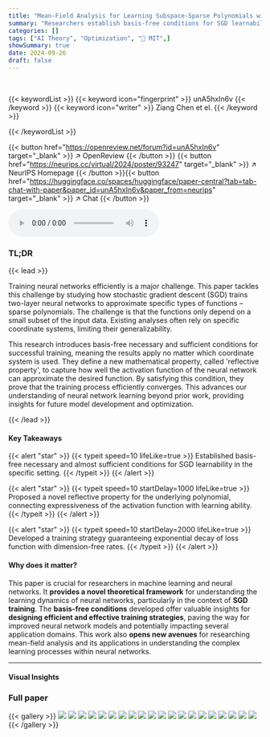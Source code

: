 ```yaml
---
title: "Mean-Field Analysis for Learning Subspace-Sparse Polynomials with Gaussian Input"
summary: "Researchers establish basis-free conditions for SGD learnability in two-layer neural networks learning subspace-sparse polynomials with Gaussian input, offering insights into training dynamics."
categories: []
tags: ["AI Theory", "Optimization", "🏢 MIT",]
showSummary: true
date: 2024-09-26
draft: false
---
```


<br>

{{< keywordList >}}
{{< keyword icon="fingerprint" >}} unA5hxIn6v {{< /keyword >}}
{{< keyword icon="writer" >}} Ziang Chen et el. {{< /keyword >}}
 
{{< /keywordList >}}

{{< button href="https://openreview.net/forum?id=unA5hxIn6v" target="_blank" >}}
↗ OpenReview
{{< /button >}}
{{< button href="https://neurips.cc/virtual/2024/poster/93247" target="_blank" >}}
↗ NeurIPS Homepage
{{< /button >}}{{< button href="https://huggingface.co/spaces/huggingface/paper-central?tab=tab-chat-with-paper&paper_id=unA5hxIn6v&paper_from=neurips" target="_blank" >}}
↗ Chat
{{< /button >}}



<audio controls>
    <source src="https://ai-paper-reviewer.com/unA5hxIn6v/podcast.wav" type="audio/wav">
    Your browser does not support the audio element.
</audio>


### TL;DR


{{< lead >}}

Training neural networks efficiently is a major challenge. This paper tackles this challenge by studying how stochastic gradient descent (SGD) trains two-layer neural networks to approximate specific types of functions – sparse polynomials.  The challenge is that the functions only depend on a small subset of the input data. Existing analyses often rely on specific coordinate systems, limiting their generalizability. 

This research introduces basis-free necessary and sufficient conditions for successful training, meaning the results apply no matter which coordinate system is used.  They define a new mathematical property, called 'reflective property', to capture how well the activation function of the neural network can approximate the desired function. By satisfying this condition, they prove that the training process efficiently converges. This advances our understanding of neural network learning beyond prior work, providing insights for future model development and optimization.

{{< /lead >}}


#### Key Takeaways

{{< alert "star" >}}
{{< typeit speed=10 lifeLike=true >}} Established basis-free necessary and almost sufficient conditions for SGD learnability in the specific setting. {{< /typeit >}}
{{< /alert >}}

{{< alert "star" >}}
{{< typeit speed=10 startDelay=1000 lifeLike=true >}} Proposed a novel reflective property for the underlying polynomial, connecting expressiveness of the activation function with learning ability. {{< /typeit >}}
{{< /alert >}}

{{< alert "star" >}}
{{< typeit speed=10 startDelay=2000 lifeLike=true >}} Developed a training strategy guaranteeing exponential decay of loss function with dimension-free rates. {{< /typeit >}}
{{< /alert >}}

#### Why does it matter?
This paper is crucial for researchers in machine learning and neural networks.  It **provides a novel theoretical framework** for understanding the learning dynamics of neural networks, particularly in the context of **SGD training**.  The **basis-free conditions** developed offer valuable insights for **designing efficient and effective training strategies**, paving the way for improved neural network models and potentially impacting several application domains. This work also **opens new avenues** for researching mean-field analysis and its applications in understanding the complex learning processes within neural networks.

------
#### Visual Insights







### Full paper

{{< gallery >}}
<img src="https://ai-paper-reviewer.com/unA5hxIn6v/1.png" class="grid-w50 md:grid-w33 xl:grid-w25" />
<img src="https://ai-paper-reviewer.com/unA5hxIn6v/2.png" class="grid-w50 md:grid-w33 xl:grid-w25" />
<img src="https://ai-paper-reviewer.com/unA5hxIn6v/3.png" class="grid-w50 md:grid-w33 xl:grid-w25" />
<img src="https://ai-paper-reviewer.com/unA5hxIn6v/4.png" class="grid-w50 md:grid-w33 xl:grid-w25" />
<img src="https://ai-paper-reviewer.com/unA5hxIn6v/5.png" class="grid-w50 md:grid-w33 xl:grid-w25" />
<img src="https://ai-paper-reviewer.com/unA5hxIn6v/6.png" class="grid-w50 md:grid-w33 xl:grid-w25" />
<img src="https://ai-paper-reviewer.com/unA5hxIn6v/7.png" class="grid-w50 md:grid-w33 xl:grid-w25" />
<img src="https://ai-paper-reviewer.com/unA5hxIn6v/8.png" class="grid-w50 md:grid-w33 xl:grid-w25" />
<img src="https://ai-paper-reviewer.com/unA5hxIn6v/9.png" class="grid-w50 md:grid-w33 xl:grid-w25" />
<img src="https://ai-paper-reviewer.com/unA5hxIn6v/10.png" class="grid-w50 md:grid-w33 xl:grid-w25" />
<img src="https://ai-paper-reviewer.com/unA5hxIn6v/11.png" class="grid-w50 md:grid-w33 xl:grid-w25" />
<img src="https://ai-paper-reviewer.com/unA5hxIn6v/12.png" class="grid-w50 md:grid-w33 xl:grid-w25" />
<img src="https://ai-paper-reviewer.com/unA5hxIn6v/13.png" class="grid-w50 md:grid-w33 xl:grid-w25" />
<img src="https://ai-paper-reviewer.com/unA5hxIn6v/14.png" class="grid-w50 md:grid-w33 xl:grid-w25" />
<img src="https://ai-paper-reviewer.com/unA5hxIn6v/15.png" class="grid-w50 md:grid-w33 xl:grid-w25" />
<img src="https://ai-paper-reviewer.com/unA5hxIn6v/16.png" class="grid-w50 md:grid-w33 xl:grid-w25" />
<img src="https://ai-paper-reviewer.com/unA5hxIn6v/17.png" class="grid-w50 md:grid-w33 xl:grid-w25" />
<img src="https://ai-paper-reviewer.com/unA5hxIn6v/18.png" class="grid-w50 md:grid-w33 xl:grid-w25" />
<img src="https://ai-paper-reviewer.com/unA5hxIn6v/19.png" class="grid-w50 md:grid-w33 xl:grid-w25" />
<img src="https://ai-paper-reviewer.com/unA5hxIn6v/20.png" class="grid-w50 md:grid-w33 xl:grid-w25" />
{{< /gallery >}}